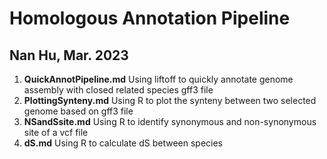 # Homologous Annotation Pipeline


Nan Hu, Mar. 2023
---
1. **QuickAnnotPipeline.md** Using liftoff to quickly annotate genome assembly with closed related species gff3 file
2. **PlottingSynteny.md** Using R to plot the synteny between two selected genome based on gff3 file
3. **NSandSsite.md** Using R to identify synonymous and non-synonymous site of a vcf file
4. **dS.md** Using R to calculate dS between species
